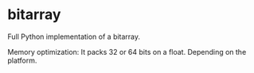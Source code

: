 bitarray
========

Full Python implementation of a bitarray.

Memory optimization: It packs 32 or 64 bits on a float. Depending on the platform.
